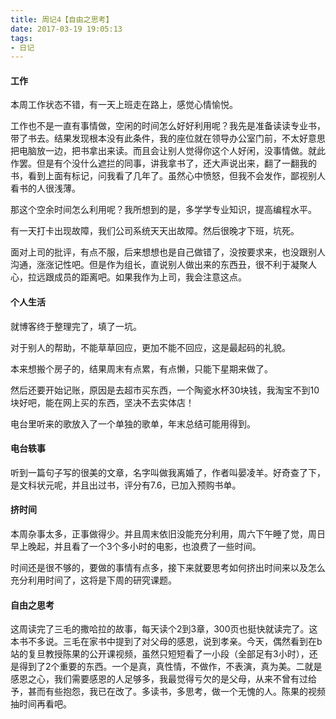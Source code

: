 ```yaml
---
title: 周记4【自由之思考】
date: 2017-03-19 19:05:13
tags:
- 日记
---
```


#### 工作

本周工作状态不错，有一天上班走在路上，感觉心情愉悦。

工作也不是一直有事情做，空闲的时间怎么好好利用呢？我先是准备读读专业书，带了书去。结果发现根本没有此条件，我的座位就在领导办公室门前，不太好意思把电脑放一边，把书拿出来读。而且会让别人觉得你这个人好闲，没事情做。就此作罢。但是有个没什么遮拦的同事，讲我拿书了，还大声说出来，翻了一翻我的书，看到上面有标记，问我看了几年了。虽然心中愤怒，但我不会发作，鄙视别人看书的人很浅薄。

那这个空余时间怎么利用呢？我所想到的是，多学学专业知识，提高编程水平。

有一天打卡出现故障，我们公司系统天天出故障。然后很晚才下班，坑死。

面对上司的批评，有点不服，后来想想也是自己做错了，没按要求来，也没跟别人沟通，涨涨记性吧。但是作为组长，直说别人做出来的东西丑，很不利于凝聚人心，拉远跟成员的距离吧。如果我作为上司，我会注意这点。

#### 个人生活

就博客终于整理完了，填了一坑。

对于别人的帮助，不能草草回应，更加不能不回应，这是最起码的礼貌。

本来想搬个房子的，结果周末有点累，有点懒，只能下星期来做了。

然后还要开始记账，原因是去超市买东西，一个陶瓷水杯30块钱，我淘宝不到10块好吧，能在网上买的东西，坚决不去实体店！

电台里听来的歌放入了一个单独的歌单，年末总结可能用得到。

#### 电台轶事

听到一篇句子写的很美的文章，名字叫做我离婚了，作者叫晏凌羊。好奇查了下，是文科状元呢，并且出过书，评分有7.6，已加入预购书单。

#### 挤时间

本周杂事太多，正事做得少。并且周末依旧没能充分利用，周六下午睡了觉，周日早上晚起，并且看了一个3个多小时的电影，也浪费了一些时间。

时间还是很不够的，要做的事情有点多，接下来就要思考如何挤出时间来以及怎么充分利用时间了，这将是下周的研究课题。

#### 自由之思考

这周读完了三毛的撒哈拉的故事，每天读个2到3章，300页也挺快就读完了。这本书不多说。三毛在家书中提到了对父母的感恩，说到孝亲。今天，偶然看到在b站的复旦教授陈果的公开课视频，虽然只短短看了一小段（全部足有3小时），还是得到了2个重要的东西。一个是真，真性情，不做作，不表演，真为美。二就是感恩之心，我们需要感恩的人足够多，我最觉得亏欠的是父母，从来不曾有过给予，甚而有些抱怨，我已在改了。多读书，多思考，做一个无愧的人。陈果的视频抽时间再看吧。
